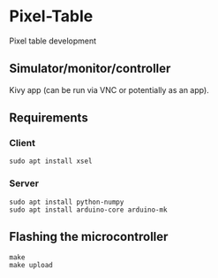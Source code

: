 # Pixel-Table

Pixel table development


## Simulator/monitor/controller

Kivy app (can be run via VNC or potentially as an app).


## Requirements

### Client

    sudo apt install xsel
    
### Server
    
    sudo apt install python-numpy
    sudo apt install arduino-core arduino-mk


## Flashing the microcontroller

    make
    make upload
    